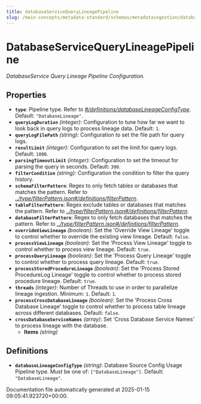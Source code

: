 ```yaml
---
title: databaseServiceQueryLineagePipeline
slug: /main-concepts/metadata-standard/schemas/metadataingestion/databaseservicequerylineagepipeline
---
```


# DatabaseServiceQueryLineagePipeline

*DatabaseService Query Lineage Pipeline Configuration.*

## Properties

- **`type`**: Pipeline type. Refer to *[#/definitions/databaseLineageConfigType](#definitions/databaseLineageConfigType)*. Default: `"DatabaseLineage"`.
- **`queryLogDuration`** *(integer)*: Configuration to tune how far we want to look back in query logs to process lineage data. Default: `1`.
- **`queryLogFilePath`** *(string)*: Configuration to set the file path for query logs.
- **`resultLimit`** *(integer)*: Configuration to set the limit for query logs. Default: `1000`.
- **`parsingTimeoutLimit`** *(integer)*: Configuration to set the timeout for parsing the query in seconds. Default: `300`.
- **`filterCondition`** *(string)*: Configuration the condition to filter the query history.
- **`schemaFilterPattern`**: Regex to only fetch tables or databases that matches the pattern. Refer to *[../type/filterPattern.json#/definitions/filterPattern](#/type/filterPattern.json#/definitions/filterPattern)*.
- **`tableFilterPattern`**: Regex exclude tables or databases that matches the pattern. Refer to *[../type/filterPattern.json#/definitions/filterPattern](#/type/filterPattern.json#/definitions/filterPattern)*.
- **`databaseFilterPattern`**: Regex to only fetch databases that matches the pattern. Refer to *[../type/filterPattern.json#/definitions/filterPattern](#/type/filterPattern.json#/definitions/filterPattern)*.
- **`overrideViewLineage`** *(boolean)*: Set the 'Override View Lineage' toggle to control whether to override the existing view lineage. Default: `false`.
- **`processViewLineage`** *(boolean)*: Set the 'Process View Lineage' toggle to control whether to process view lineage. Default: `true`.
- **`processQueryLineage`** *(boolean)*: Set the 'Process Query Lineage' toggle to control whether to process query lineage. Default: `true`.
- **`processStoredProcedureLineage`** *(boolean)*: Set the 'Process Stored ProcedureLog Lineage' toggle to control whether to process stored procedure lineage. Default: `true`.
- **`threads`** *(integer)*: Number of Threads to use in order to parallelize lineage ingestion. Minimum: `1`. Default: `1`.
- **`processCrossDatabaseLineage`** *(boolean)*: Set the 'Process Cross Database Lineage' toggle to control whether to process table lineage across different databases. Default: `false`.
- **`crossDatabaseServiceNames`** *(array)*: Set 'Cross Database Service Names' to process lineage with the database.
  - **Items** *(string)*
## Definitions

- **`databaseLineageConfigType`** *(string)*: Database Source Config Usage Pipeline type. Must be one of: `["DatabaseLineage"]`. Default: `"DatabaseLineage"`.


Documentation file automatically generated at 2025-01-15 09:05:41.923720+00:00.
